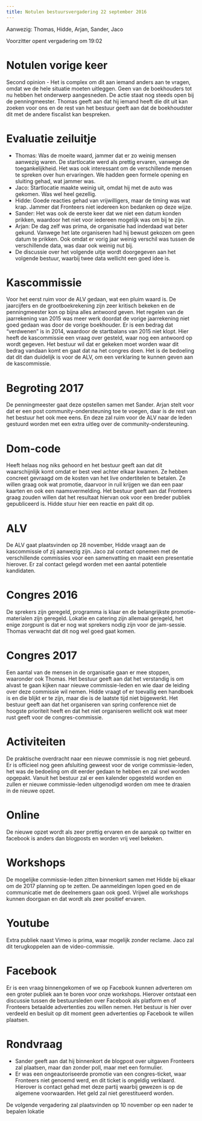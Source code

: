 ```yaml
---
title: Notulen bestuursvergadering 22 september 2016
---
```

Aanwezig: Thomas, Hidde, Arjan, Sander, Jaco

Voorzitter opent vergadering om 19:02

# Notulen vorige keer

Second opinion - Het is complex om dit aan iemand anders aan te vragen, omdat we de hele situatie moeten uitleggen. Geen van de boekhouders tot nu hebben het onderwerp aangesneden. De actie staat nog steeds open bij de penningmeester. Thomas geeft aan dat hij iemand heeft die dit uit kan zoeken voor ons en de rest van het bestuur geeft aan dat de boekhoudster dit met de andere fiscalist kan bespreken.

# Evaluatie zeiluitje

* Thomas: Was de moeite waard, jammer dat er zo weinig mensen aanwezig waren. De startlocatie werd als prettig ervaren, vanwege de toegankelijkheid. Het was ook interessant om de verschillende mensen te spreken over hun ervaringen. We hadden geen formele opening en sluiting gehad, wat jammer was.
* Jaco: Startlocatie maakte weinig uit, omdat hij met de auto was gekomen. Was wel heel gezellig.
* Hidde: Goede reacties gehad van vrijwilligers, maar de timing was wat krap. Jammer dat Fronteers niet iedereen kon bedanken op deze wijze. 
* Sander: Het was ook de eerste keer dat we niet een datum konden prikken, waardoor het niet voor iedereen mogelijk was om bij te zijn.
* Arjan: De dag zelf was prima, de organisatie had inderdaad wat beter gekund. Vanwege het late organiseren had hij bewust gekozen om geen datum te prikken. Ook omdat er vorig jaar weinig verschil was tussen de verschillende data, was daar ook weinig nut bij.
* De discussie over het volgende uitje wordt doorgegeven aan het volgende bestuur, waarbij twee data wellicht een goed idee is.

# Kascommissie

Voor het eerst ruim voor de ALV gedaan, wat een pluim waard is. De jaarcijfers en de grootboekrekening zijn zeer kritisch bekeken en de penningmeester kon op bijna alles antwoord geven. Het regelen van de jaarrekening van 2015 was meer werk doordat de vorige jaarrekening niet goed gedaan was door de vorige boekhouder. Er is een bedrag dat “verdwenen” is in 2014, waardoor de startbalans van 2015 niet klopt. Hier heeft de kascommissie een vraag over gesteld, waar nog een antwoord op wordt gegeven. Het bestuur wil dat er gekeken moet worden waar dit bedrag vandaan komt en gaat dat na het congres doen. Het is de bedoeling dat dit dan duidelijk is voor de ALV, om een verklaring te kunnen geven aan de kascommissie.

# Begroting 2017

De penningmeester gaat deze opstellen samen met Sander. Arjan stelt voor dat er een post community-ondersteuning toe te voegen, daar is de rest van het bestuur het ook mee eens. En deze zal ruim voor de ALV naar de leden gestuurd worden met een extra uitleg over de community-ondersteuning.

# Dom-code

Heeft helaas nog niks gehoord en het bestuur geeft aan dat dit waarschijnlijk komt omdat er best veel achter elkaar kwamen. Ze hebben concreet gevraagd om de kosten van het live ondertitelen te betalen. Ze willen graag ook wat promotie, daarvoor in ruil krijgen we dan een paar kaarten en ook een naamsvermelding. Het bestuur geeft aan dat Fronteers graag zouden willen dat het resultaat hiervan ook voor een breder publiek gepubliceerd is.
Hidde stuur hier een reactie en pakt dit op.

# ALV

De ALV gaat plaatsvinden op 28 november, Hidde vraagt aan de kascommissie of zij aanwezig zijn. Jaco zal contact opnemen met de verschillende commissies voor een samenvatting en maakt een presentatie hierover. Er zal contact gelegd worden met een aantal potentiele kandidaten.

# Congres 2016

De sprekers zijn geregeld, programma is klaar en de belangrijkste promotie-materialen zijn geregeld. Lokatie en catering zijn allemaal geregeld, het enige zorgpunt is dat er nog wat sprekers nodig zijn voor de jam-sessie. Thomas verwacht dat dit nog wel goed gaat komen.

# Congres 2017

Een aantal van de mensen in de organisatie gaan er mee stoppen, waaronder ook Thomas. Het bestuur geeft aan dat het verstandig is om alvast te gaan kijken naar nieuwe commissie-leden en wie daar de leiding over deze commissie wil nemen. Hidde vraagt of er toevallig een handboek is en die blijkt er te zijn, maar die is de laatste tijd niet bijgewerkt. Het bestuur geeft aan dat het organiseren van spring conference niet de hoogste prioriteit heeft en dat het niet organiseren wellicht ook wat meer rust geeft voor de congres-commissie.

# Activiteiten

De praktische overdracht naar een nieuwe commissie is nog niet gebeurd. Er is officieel nog geen afsluiting geweest voor de vorige commissie-leden, het was de bedoeling om dit eerder gedaan te hebben en zal snel worden opgepakt. Vanuit het bestuur zal er een kalender opgesteld worden en zullen er nieuwe commissie-leden uitgenodigd worden om mee te draaien in de nieuwe opzet.

# Online

De nieuwe opzet wordt als zeer prettig ervaren en de aanpak op twitter en facebook is anders dan blogposts en worden vrij veel bekeken.

# Workshops

De mogelijke commissie-leden zitten binnenkort samen met Hidde bij elkaar om de 2017 planning op te zetten. De aanmeldingen lopen goed en de communicatie met de deelnemers gaan ook goed. Vrijwel alle workshops kunnen doorgaan en dat wordt als zeer positief ervaren.

# Youtube

Extra publiek naast Vimeo is prima, waar mogelijk zonder reclame. Jaco zal dit terugkoppelen aan de video-commissie.

# Facebook

Er is een vraag binnengekomen of we op Facebook kunnen adverteren om een groter publiek aan te boren voor onze workshops. Hierover ontstaat een discussie tussen de bestuursleden over Facebook als platform en of Fronteers betaalde advertenties zou willen nemen. Het bestuur is hier over verdeeld en besluit op dit moment geen advertenties op Facebook te willen plaatsen.

# Rondvraag

* Sander geeft aan dat hij binnenkort de blogpost over uitgaven Fronteers zal plaatsen, maar dan zonder poll, maar met een formulier.
* Er was een ongeautoriseerde promotie van een congres-ticket, waar Fronteers niet genoemd werd, en dit ticket is ongeldig verklaard. Hierover is contact gehad met deze partij waarbij gewezen is op de algemene voorwaarden. Het geld zal niet gerestitueerd worden.

De volgende vergadering zal plaatsvinden op 10 november op een nader te bepalen lokatie
